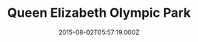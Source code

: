 ---
date: 2015-08-02T05:57:19.000Z
title: Queen Elizabeth Olympic Park
latitude: 51.54029568820492
longitude: -0.012937556867140765
category: checkin
---